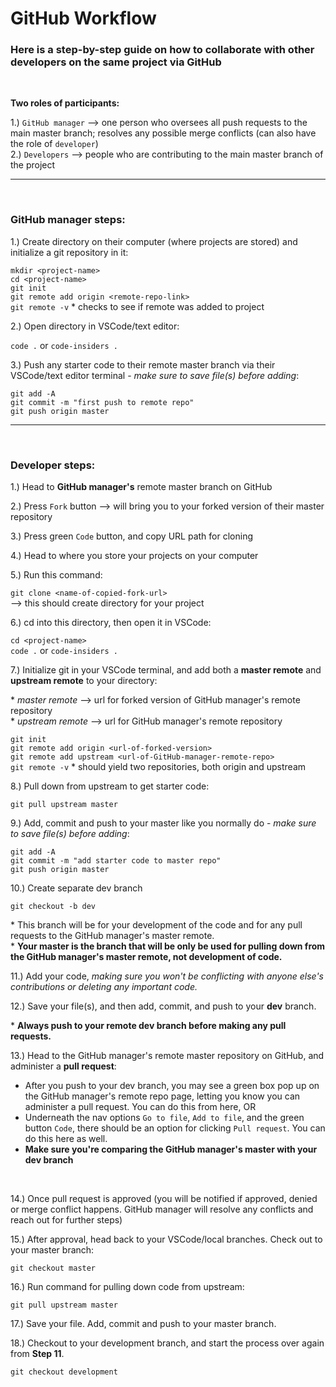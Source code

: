 # GitHub Workflow

### Here is a step-by-step guide on how to collaborate with other developers on the same project via GitHub

<br>

**Two roles of participants:**

1.) `GitHub manager` --> one person who oversees all push requests to the main master branch; resolves any possible merge conflicts (can also have the role of `developer`)  
2.) `Developers` --> people who are contributing to the main master branch of the project

---

<br>

### **GitHub manager** steps:

1.) Create directory on their computer (where projects are stored) and initialize a git repository in it:

`mkdir <project-name>`  
`cd <project-name>`  
`git init`  
`git remote add origin <remote-repo-link>`  
`git remote -v` \* checks to see if remote was added to project

2.) Open directory in VSCode/text editor:

`code .` or `code-insiders .`

3.) Push any starter code to their remote master branch via their VSCode/text editor terminal - _make sure to save file(s) before adding_:

`git add -A`  
`git commit -m "first push to remote repo"`  
`git push origin master`

---

<br>

### **Developer** steps:

1.) Head to **GitHub manager's** remote master branch on GitHub

2.) Press `Fork` button --> will bring you to your forked version of their master repository

3.) Press green `Code` button, and copy URL path for cloning

4.) Head to where you store your projects on your computer

5.) Run this command:

`git clone <name-of-copied-fork-url>`  
--> this should create directory for your project

6.) cd into this directory, then open it in VSCode:

`cd <project-name>`  
`code .` or `code-insiders .`

7.) Initialize git in your VSCode terminal, and add both a **master remote** and **upstream remote** to your directory:

\* _master remote_ --> url for forked version of GitHub manager's remote repository  
\* _upstream remote_ --> url for GitHub manager's remote repository

`git init`  
`git remote add origin <url-of-forked-version>`  
`git remote add upstream <url-of-GitHub-manager-remote-repo>`  
`git remote -v` \* should yield two repositories, both origin and upstream

8.) Pull down from upstream to get starter code:

`git pull upstream master`

9.) Add, commit and push to your master like you normally do - _make sure to save file(s) before adding_:

`git add -A`  
`git commit -m "add starter code to master repo"`  
`git push origin master`

10.) Create separate dev branch

`git checkout -b dev`

\* This branch will be for your development of the code and for any pull requests to the GitHub manager's master remote.  
\* **Your master is the branch that will be only be used for pulling down from the GitHub manager's master remote, not development of code.**

11.) Add your code, _making sure you won't be conflicting with anyone else's contributions or deleting any important code._

12.) Save your file(s), and then add, commit, and push to your **dev** branch.

\* **Always push to your remote dev branch before making any pull requests.**

13.) Head to the GitHub manager's remote master repository on GitHub, and administer a **pull request**:

- After you push to your dev branch, you may see a green box pop up on the GitHub manager's remote repo page, letting you know you can administer a pull request. You can do this from here, OR
- Underneath the nav options `Go to file`, `Add to file`, and the green button `Code`, there should be an option for clicking `Pull request`. You can do this here as well.
- **Make sure you're comparing the GitHub manager's master with your dev branch**

<br>

14.) Once pull request is approved (you will be notified if approved, denied or merge conflict happens. GitHub manager will resolve any conflicts and reach out for further steps)

15.) After approval, head back to your VSCode/local branches. Check out to your master branch:

`git checkout master`

16.) Run command for pulling down code from upstream:

`git pull upstream master`

17.) Save your file. Add, commit and push to your master branch.

18.) Checkout to your development branch, and start the process over again from **Step 11**.

`git checkout development`

